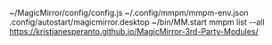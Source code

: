 ~/MagicMirror/config/config.js
~/.config/mmpm/mmpm-env.json
.config/autostart/magicmirror.desktop
~/bin/MM.start
mmpm list --all
https://kristjanesperanto.github.io/MagicMirror-3rd-Party-Modules/
